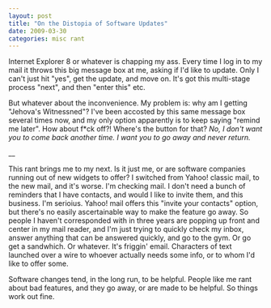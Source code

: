 ```yaml
---
layout: post
title: "On the Distopia of Software Updates"
date: 2009-03-30
categories: misc rant
---
```


Internet Explorer 8 or whatever is chapping my ass. Every time I log in to my
mail it throws this big message box at me, asking if I'd like to update. Only I
can't just hit "yes", get the update, and move on. It's got this multi-stage
process "next", and then "enter this" etc.

But whatever about the inconvenience. My problem is: why am I getting "Jehova's
Witnessned"? I've been accosted by this same message box several times now, and
my only option apparently is to keep saying "remind me later". How about f*ck
off?! Where's the button for that? _No, I don't want you to come back another
time. I want you to go away and never return._ 

__ 

This rant brings me to my next. Is it just me, or are software companies running
out of new widgets to offer? I switched from Yahoo! classic mail, to the new
mail, and it's worse. I'm checking mail. I don't need a bunch of reminders that
I have contacts, and would I like to invite them, and this business. I'm
serioius. Yahoo! mail offers this "invite your contacts" option, but there's no
easily ascertainable way to make the feature go away. So people I haven't
corresponded with in three years are popping up front and center in my mail
reader, and I'm just trying to quickly check my inbox, answer anything that can
be answered quickly, and go to the gym. Or go get a sandwhich. Or whatever. 
It's friggin' email. Characters of text launched over a wire to whoever
actually needs some info, or to whom I'd like to offer some.

Software changes tend, in the long run, to be helpful. People like me rant
about bad features, and they go away, or are made to be helpful. So things work
out
fine.